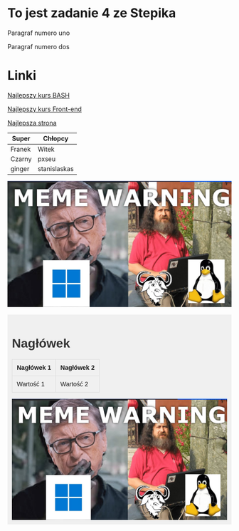 # To jest zadanie 4 ze Stepika

Paragraf numero uno

Paragraf numero dos

# Linki

[Najlepszy kurs BASH](https://stepik.org/course/83989/)

[Najlepszy kurs Front-end](https://stepik.org/course/125441)

[Najlepsza strona](mev.pxseu.com/calculator)


|Super|Chłopcy|
|----------|----------|
|Franek|Witek|
|Czarny|pxseu|
|ginger|stanislaskas|


![Alt text](https://github.com/MevWebDev/Markdown4/blob/main/meme.jpg)

<div style="background-color: #f0f0f0; font-family: Arial, sans-serif; padding: 10px;">
  <h1 style="color: #333;">Nagłówek</h1>

  <table style="border-collapse: collapse; width: 100%;">
    <tr>
      <th style="border: 1px solid #ddd; padding: 10px; text-align: left;">Nagłówek 1</th>
      <th style="border: 1px solid #ddd; padding: 10px; text-align: left;">Nagłówek 2</th>
    </tr>
    <tr>
      <td style="border: 1px solid #ddd; padding: 10px; text-align: left;">Wartość 1</td>
      <td style="border: 1px solid #ddd; padding: 10px; text-align: left;">Wartość 2</td>
    </tr>
  </table>

  <img style="max-width: 100%; height: auto; display: block; margin: 0 auto;" src="https://github.com/MevWebDev/Markdown4/blob/main/meme.jpg" alt="Alt text">
</div>
